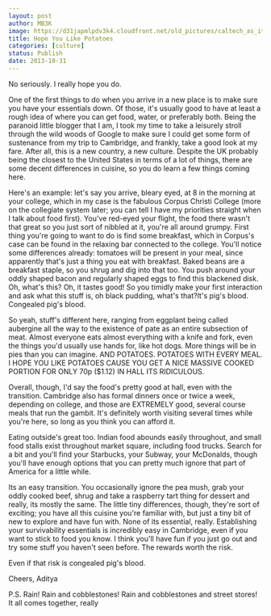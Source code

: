 ```yaml
---
layout: post
author: MB3K
image: https://d31japmlpdv3k4.cloudfront.net/old_pictures/caltech_as_it_happens/6a0105349b8251970b019b007027b1970c.jpg
title: Hope You Like Potatoes 
categories: [culture]
status: Publish
date: 2013-10-31
---
```


No seriously. I really hope you do.

One of the first things to do when you arrive in a new place is to make sure you have your essentials down. Of those, it's usually good to have at least a rough idea of where you can get food, water, or preferably both. Being the paranoid little blogger that I am, I took my time to take a leisurely stroll through the wild woods of Google to make sure I could get some form of sustenance from my trip to Cambridge, and frankly, take a good look at my fare. After all, this is a new country, a new culture. Despite the UK probably being the closest to the United States in terms of a lot of things, there are some decent differences in cuisine, so you do learn a few things coming here.

Here's an example: let's say you arrive, bleary eyed, at 8 in the morning at your college, which in my case is the fabulous Corpus Christi College (more on the collegiate system later; you can tell I have my priorities straight when I talk about food first). You've red-eyed your flight, the food there wasn't that great so you just sort of nibbled at it, you're all around grumpy. First thing you're going to want to do is find some breakfast, which in Corpus's case can be found in the relaxing bar connected to the college. You'll notice some differences already: tomatoes will be present in your meal, since apparently that's just a thing you eat with breakfast. Baked beans are a breakfast staple, so you shrug and dig into that too. You push around your oddly shaped bacon and regularly shaped eggs to find this blackened disk. Oh, what's this? Oh, it tastes good! So you timidly make your first interaction and ask what this stuff is, oh black pudding, what's that?It's pig's blood. Congealed pig's blood.

So yeah, stuff's different here, ranging from eggplant being called aubergine all the way to the existence of pate as an entire subsection of meat. Almost everyone eats almost everything with a knife and fork, even the things you'd usually use hands for, like hot dogs. More things will be in pies than you can imagine. AND POTATOES. POTATOES WITH EVERY MEAL. I HOPE YOU LIKE POTATOES CAUSE YOU GET A NICE MASSIVE COOKED PORTION FOR ONLY 70p ($1.12) IN HALL ITS RIDICULOUS.

Overall, though, I'd say the food's pretty good at hall, even with the transition. Cambridge also has formal dinners once or twice a week, depending on college, and those are EXTREMELY good, several course meals that run the gambit. It's definitely worth visiting several times while you're here, so long as you think you can afford it.

Eating outside's great too. Indian food abounds easily throughout, and small food stalls exist throughout market square, including food trucks. Search for a bit and you'll find your Starbucks, your Subway, your McDonalds, though you'll have enough options that you can pretty much ignore that part of America for a little while.

Its an easy transition. You occasionally ignore the pea mush, grab your oddly cooked beef, shrug and take a raspberry tart thing for dessert and really, its mostly the same. The little tiny differences, though, they're sort of exciting; you have all this cuisine you're familiar with, but just a tiny bit of new to explore and have fun with. None of its essential, really. Establishing your survivability essentials is incredibly easy in Cambridge, even if you want to stick to food you know. I think you'll have fun if you just go out and try some stuff you haven't seen before. The rewards worth the risk.

Even if that risk is congealed pig's blood.

Cheers,
Aditya

P.S. Rain! Rain and cobblestones! Rain and cobblestones and street stores! It all comes together, really

